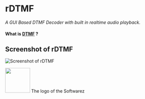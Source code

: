 #  rDTMF

 _A GUI Based DTMF Decoder with built in realtime audio playback._

#### What is [DTMF](https://en.wikipedia.org/wiki/DTMF) ?

## Screenshot of rDTMF 

![Screenshot of rDTMF](https://raw.githubusercontent.com/TheRealRatnadwip/rDTMF/main/Additional%20Assests/screenshot_v1.2.png)

<img src= "https://raw.githubusercontent.com/TheRealRatnadwip/rDTMF/main/Additional%20Assests/notextico.png" width="80" height="80">  The logo of the Softwarez